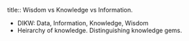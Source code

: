 title:: Wisdom vs Knowledge vs Information.
- DIKW: Data, Information, Knowledge, Wisdom
- Heirarchy of knowledge. Distinguishing knowledge gems.